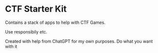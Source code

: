 # CTF Starter Kit

Contains a stack of apps to help with CTF Games.

Use responsibily etc.

Created with help from ChatGPT for my own purposes.  Do what you want with it


